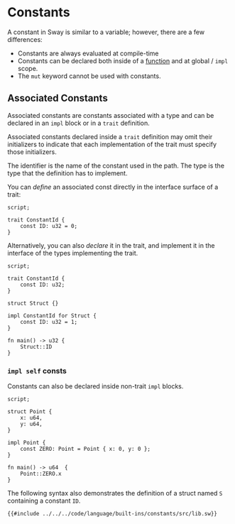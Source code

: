 # Constants

A constant in Sway is similar to a variable; however, there are a few differences:

- Constants are always evaluated at compile-time
- Constants can be declared both inside of a [function](../functions/index.md) and at global / `impl` scope.
- The `mut` keyword cannot be used with constants.

## Associated Constants

Associated constants are constants associated with a type and can be declared in an `impl` block or in a `trait` definition.

Associated constants declared inside a `trait` definition may omit their initializers to indicate that each implementation of the trait must specify those initializers.

The identifier is the name of the constant used in the path. The type is the type that the
definition has to implement.

You can _define_ an associated const directly in the interface surface of a trait:

```sway
script;

trait ConstantId {
    const ID: u32 = 0;
}
```

Alternatively, you can also _declare_ it in the trait, and implement it in the interface of the
types implementing the trait.

```sway
script;

trait ConstantId {
    const ID: u32;
}

struct Struct {}

impl ConstantId for Struct {
    const ID: u32 = 1;
}

fn main() -> u32 {
    Struct::ID
}
```

### `impl self` consts

Constants can also be declared inside non-trait `impl` blocks.

```sway
script;

struct Point {
    x: u64,
    y: u64,
}

impl Point {
    const ZERO: Point = Point { x: 0, y: 0 };
}

fn main() -> u64  {
    Point::ZERO.x
}
```

The following syntax also demonstrates the definition of a struct named `S` containing a constant `ID`.

```sway
{{#include ../../../code/language/built-ins/constants/src/lib.sw}}
```
